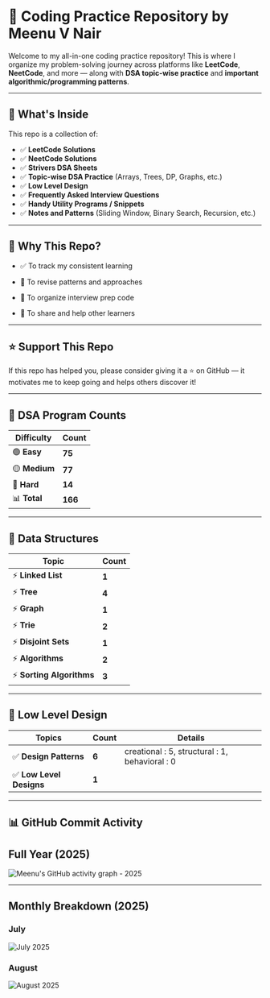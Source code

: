 # 🚀 Coding Practice Repository by Meenu V Nair

Welcome to my all-in-one coding practice repository! This is where I organize my problem-solving journey across platforms like **LeetCode**, **NeetCode**, and more — along with **DSA topic-wise practice** and **important algorithmic/programming patterns**.

---

## 📌 What's Inside

This repo is a collection of:

- ✅ **LeetCode Solutions**
- ✅ **NeetCode Solutions**
- ✅ **Strivers DSA Sheets**
- ✅ **Topic-wise DSA Practice** (Arrays, Trees, DP, Graphs, etc.)
- ✅ **Low Level Design**
- ✅ **Frequently Asked Interview Questions**
- ✅ **Handy Utility Programs / Snippets**
- ✅ **Notes and Patterns** (Sliding Window, Binary Search, Recursion, etc.)

---

## 🧠 Why This Repo?

- ✅ To track my consistent learning

- 💬 To revise patterns and approaches

- 📂 To organize interview prep code

- 🌱 To share and help other learners


---

## ⭐ Support This Repo
If this repo has helped you, please consider giving it a ⭐ on GitHub — it motivates me to keep going and helps others discover it!

---
<!-- PROGRAM_COUNTS_START -->
## 📂 **DSA Program Counts**

| **Difficulty** | **Count** |
|----------------|-----------|
| 🟢 **Easy**    | **75** |
| 🟡 **Medium**  | **77** |
| 🔴 **Hard**    | **14** |
| 📊 **Total**   | **166** |

<!-- PROGRAM_COUNTS_END -->

---
<!-- DS_COUNTS_START -->
## 📂 **Data Structures**

| **Topic** | **Count** |
|----------------|-----------|
| ⚡ **Linked List**    | **1** |
| ⚡ **Tree**  | **4** |
| ⚡ **Graph**    | **1** |
| ⚡ **Trie**    | **2** |
| ⚡ **Disjoint Sets**    | **1** |
| ⚡ **Algorithms**    | **2** |
| ⚡ **Sorting Algorithms**    | **3** |

<!-- DS_COUNTS_END -->

---
<!-- LLD_START -->
## 📂 **Low Level Design**

| **Topics** | **Count** | **Details** |
|----------------|-----------|-----------|
| ✅ **Design Patterns**    | **6** |creational : 5, structural : 1, behavioral : 0|
| ✅ **Low Level Designs**    | **1** |  |

<!-- LLD_END -->

---

## 📊 GitHub Commit Activity

## **Full Year (2025)**
![Meenu's GitHub activity graph - 2025](https://github-readme-activity-graph.vercel.app/graph?username=MeenuVNair&theme=github&from=2025-01-01&to=2025-12-31)

---

## **Monthly Breakdown (2025)**
### July
![July 2025](https://github-readme-activity-graph.vercel.app/graph?username=MeenuVNair&theme=github&from=2025-07-01&to=2025-07-31&custom_title=July%202025%20Contributions)

### August
![August 2025](https://github-readme-activity-graph.vercel.app/graph?username=MeenuVNair&theme=github&from=2025-08-01&to=2025-08-31&custom_title=August%202025%20Contributions)

